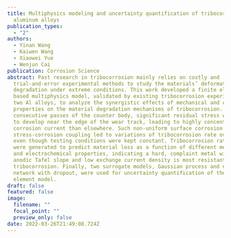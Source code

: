 ```yaml
---
title: Multiphysics modeling and uncertainty quantification of tribocorrosion in
  aluminum alloys
publication_types:
  - "2"
authors:
  - Yinan Wang
  - Kaiwen Wang
  - Xiaowei Yue
  - Wenjun Cai
publication: Corrosion Science
abstract: Past research in tribocorrosion mainly relies on costly and
  trial-and-error experimental methods to study the materials’ deformation and
  degradation under extreme conditions. This work developed a finite element
  based multiphysics model, validated by existing tribocorrosion experiments of
  two Al alloys, to analyze the synergistic effects of mechanical and corrosion
  properties on the material degradation mechanisms of tribocorrosion. During
  consecutive passes of the counter body, significant residual stress was found
  to develop near the edge of the wear track, leading to highly concentrated
  corrosion current than elsewhere. Such non-uniform surface corrosion and
  stress-corrosion coupling led to variations of tribocorrosion rate over time,
  even though testing conditions were kept constant. Tribocorrosion rate maps
  were generated to predict material loss as a function of different mechanical
  and electrochemical properties, indicating a hard, complaint metal with high
  anodic Tafel slope and low exchange current density is most resistant to
  tribocorrosion. Finally, two surrogate models, Gaussian process and neural
  network with dropout, were used for uncertainty quantification of the finite
  element model.
draft: false
featured: false
image:
  filename: ""
  focal_point: ""
  preview_only: false
date: 2022-03-26T21:49:08.724Z
---
```

